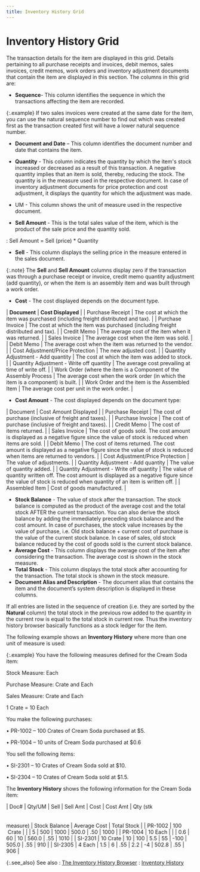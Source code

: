 ```yaml
---
title: Inventory History Grid
---
```


# Inventory History Grid


The transaction details for the item are displayed in this grid. Details  pertaining to all purchase receipts and invoices, debit memos, sales invoices,  credit memos, work orders and inventory adjustment documents that contain  the item are displayed in this section. The columns in this grid are:

- **Sequence**-  This column identifies the sequence in which the transactions affecting  the item are recorded.



{:.example}
If two sales invoices were created at the  same date for the item, you can use the natural sequence number to find  out which was created first as the transaction created first will have  a lower natural sequence number.

- **Document 
 and Date** – This column identifies the document number and date  that contains the item.
- **Quantity**  - This column indicates the quantity by which the item's stock increased  or decreased as a result of this transaction. A negative quantity implies  that an item is sold, thereby, reducing the stock. The quantity is in  the measure used in the respective document. In case of inventory adjustment  documents for price protection and cost adjustment, it displays the quantity  for which the adjustment was made.


- UM - This column shows the unit of measure used  in the respective document.
- **Sell 
 Amount** - This is the total sales value of the item, which is the  product of the sale price and the quantity sold.

: Sell Amount = Sell  (price) \* Quantity

- **Sell**  - This column displays the selling price in the measure entered in the  sales document.



{:.note}
The **Sell**  and **Sell Amount** columns display  zero if the transaction was through a purchase receipt or invoice, credit  memo quantity adjustment (add quantity), or when the item is an assembly  item and was built through a work order.

- **Cost**  - The cost displayed depends on the document type.



| **Document** | **Cost Displayed** |
| Purchase Receipt | The cost at which the item was purchased (including  freight distributed and tax). |
| Purchase Invoice | The cost at which the item was purchased (including  freight distributed and tax). |
| Credit Memo | The average cost of the item when it was returned. |
| Sales Invoice | The average cost when the item was sold. |
| Debit Memo | The average cost when the item was returned to the vendor. |
| Cost Adjustment/Price Protection | The new adjusted cost. |
| Quantity Adjustment - Add quantity | The cost at which the item was added to stock. |
| Quantity Adjustment - Write off quantity | The average cost prevailing at time of write off. |
| Work Order (where the item is a Component of the Assembly  Process | The average cost when the work order (in which the item  is a component) is built. |
| Work Order and the item is the Assembled Item | The average cost per unit in the work order. |


- **Cost 
 Amount** - The cost displayed depends on the document type:



| Document | Cost Amount Displayed |
| Purchase Receipt | The cost of purchase (inclusive of freight and taxes). |
| Purchase Invoice | The cost of purchase (inclusive of freight and taxes). |
| Credit Memo | The cost of items returned. |
| Sales Invoice | The cost of goods sold. The cost amount is displayed  as a negative figure since the value of stock is reduced when items are  sold. |
| Debit Memo | The cost of items returned. The cost amount is displayed  as a negative figure since the value of stock is reduced when items are  returned to vendors. |
| Cost Adjustment/Price Protection | The value of adjustments. |
| Quantity Adjustment - Add quantity | The value of quantity added. |
| Quantity Adjustment - Write off quantity | The value of quantity written off. The cost amount is  displayed as a negative figure since the value of stock is reduced when  quantity of an item is written off. |
| Assembled Item | Cost of goods manufactured. |


- **Stock 
 Balance** - The value of stock after the transaction. The stock balance  is computed as the product of the average cost and the total stock AFTER  the current transaction. You can also derive the stock balance by adding  the immediately preceding stock balance and the cost amount. In case of  purchases, the stock value increases by the value of purchase, i.e. Old  stock balance + current cost of purchase is the value of the current stock  balance. In case of sales, old stock balance reduced by the cost of goods  sold is the current stock balance.
- **Average 
 Cost** - This column displays the average cost of the item after  considering the transaction. The average cost is shown in the stock measure.
- **Total 
 Stock** - This column displays the total stock after accounting for  the transaction. The total stock is shown in the stock measure.
- **Document 
 Alias and Description** - The document alias that contains the item  and the document’s system description is displayed in these columns.



If all entries are listed in the sequence of creation (i.e. they are  sorted by the **Natural** column)  the total stock in the previous row added to the quantity in the current  row is equal to the total stock in current row. Thus the inventory history  browser basically functions as a stock ledger for the item.


The following example shows an **Inventory 
 History** where more than one unit of measure is used:


{:.example}
You have the following measures defined for the Cream Soda item:


Stock Measure: Each


Purchase Measure: Crate and Each


Sales Measure: Crate and Each


1 Crate = 10 Each


You make the following purchases:


• PR-1002 – 100 Crates of Cream Soda purchased at $5.


• PR-1004 – 10 units of Cream Soda purchased at $0.6


You sell the following items:


• SI-2301 – 10 Crates of Cream Soda sold at $10.


• SI-2304 – 10 Crates of Cream Soda sold at $1.5.


The **Inventory History** shows  the following information for the Cream Soda item:


| Doc# | Qty/UM | Sell | Sell Amt | Cost | Cost Amt | Qty (stk<br/><br/><br/>measure) | Stock Balance | Average Cost | Total Stock |
| PR-1002 | 100  Crate |  |  | 5 | 500 | 1000 | 500.0 | .50 | 1000 |
| PR-1004 | 10 Each |  |  | 0.6 | 60 | 10 | 560.0 | .55 | 1010 |
| SI-2301 | 10 Crate | 10 | 100 | 5.5 | 55 | -100 | 505.0 | .55 | 910 |
| SI-2305 | 4 Each | 1.5 | 6 | .55 | 2.2 | -4 | 502.8 | .55 | 906 |



{:.see_also}
See also
: [The  Inventory History Browser]({{site.mi_baseurl}}/misc/the_inventory_history_browser.html)
: [Inventory  History]({{site.mi_baseurl}}/the-items-browser/other-options/inventory_history_item_browser_option.html)
